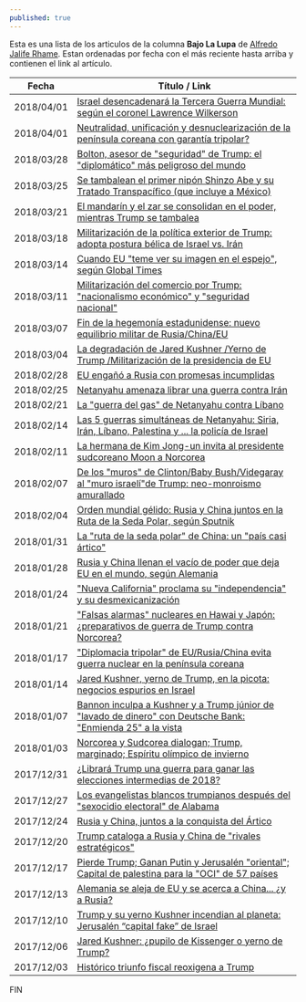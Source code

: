 ```yaml
---
published: true
---
```

Esta es una lista de los articulos de la columna **Bajo La Lupa** de [Alfredo Jalife Rhame](http://www.alfredojalife.com/). Estan ordenadas por fecha con el más reciente hasta arriba y contienen el link al artículo.

| Fecha      | Título / Link |
|------------|---------------|
| 2018/04/01 | [Israel desencadenará la Tercera Guerra Mundial: según el coronel Lawrence Wilkerson](http://www.jornada.unam.mx/2018/04/04/opinion/022o1pol)
| 2018/04/01 | [Neutralidad, unificación y desnuclearización de la península coreana con garantía tripolar?](http://www.jornada.unam.mx/2018/04/01/opinion/010o1pol)
| 2018/03/28 | [Bolton, asesor de "seguridad" de Trump: el "diplomático" más peligroso del mundo](http://www.jornada.unam.mx/2018/03/28/opinion/018o1pol)
| 2018/03/25 | [Se tambalean el primer nipón Shinzo Abe y su Tratado Transpacífico (que incluye a México)](http://www.jornada.unam.mx/2018/03/25/opinion/010o1pol)
| 2018/03/21 | [El mandarín y el zar se consolidan en el poder, mientras Trump se tambalea](http://www.jornada.unam.mx/2018/03/21/opinion/018o1pol) 
| 2018/03/18 | [Militarización de la política exterior de Trump: adopta postura bélica de Israel vs. Irán](http://www.jornada.unam.mx/2018/03/18/opinion/012o1pol) 
| 2018/03/14 | [Cuando EU "teme ver su imagen en el espejo", según Global Times](http://www.jornada.unam.mx/2018/03/14/opinion/018o1pol)
| 2018/03/11 | [Militarización del comercio por Trump: "nacionalismo económico" y "seguridad nacional"](http://www.jornada.unam.mx/2018/03/11/opinion/013o1pol)
| 2018/03/07 | [Fin de la hegemonía estadunidense: nuevo equilibrio militar de Rusia/China/EU](http://www.jornada.unam.mx/2018/03/07/opinion/020o1pol)
| 2018/03/04 | [La degradación de Jared Kushner /Yerno de Trump /Militarización de la presidencia de EU](http://www.jornada.unam.mx/2018/03/04/opinion/011o1pol)
| 2018/02/28 | [EU engañó a Rusia con promesas incumplidas](http://www.jornada.unam.mx/2018/02/28/opinion/018o1pol)
| 2018/02/25 | [Netanyahu amenaza librar una guerra contra Irán](http://www.jornada.unam.mx/2018/02/25/opinion/016o1pol)
| 2018/02/21 | [La "guerra del gas" de Netanyahu contra Líbano](http://www.jornada.unam.mx/2018/02/21/opinion/018o1pol)
| 2018/02/14 | [Las 5 guerras simultáneas de Netanyahu: Siria, Irán, Líbano, Palestina y ... la policía de Israel](http://www.jornada.unam.mx/2018/02/14/opinion/016o1pol)
| 2018/02/11 | [La hermana de Kim Jong-un invita al presidente sudcoreano Moon a Norcorea](http://www.jornada.unam.mx/2018/02/11/opinion/012o1pol)
| 2018/02/07 | [De los "muros" de Clinton/Baby Bush/Videgaray al "muro israelí"de Trump: neo-monroismo amurallado](http://www.jornada.unam.mx/2018/02/07/opinion/016o1pol)
| 2018/02/04 | [Orden mundial gélido: Rusia y China juntos en la Ruta de la Seda Polar, según Sputnik](http://www.jornada.unam.mx/2018/02/04/opinion/012o1pol)
| 2018/01/31 | [La "ruta de la seda polar" de China: un "país casi ártico"](http://www.jornada.unam.mx/2018/01/31/opinion/020o1pol)
| 2018/01/28 | [Rusia y China llenan el vacío de poder que deja EU en el mundo, según Alemania](http://www.jornada.unam.mx/2018/01/28/opinion/012o1pol)
| 2018/01/24 | ["Nueva California" proclama su "independencia" y su desmexicanización](http://www.jornada.unam.mx/2018/01/24/opinion/018o1pol)
| 2018/01/21 | ["Falsas alarmas" nucleares en Hawai y Japón: ¿preparativos de guerra de Trump contra Norcorea?](http://www.jornada.unam.mx/2018/01/21/opinion/013o1pol)
| 2018/01/17 | ["Diplomacia tripolar" de EU/Rusia/China evita guerra nuclear en la península coreana](http://www.jornada.unam.mx/2018/01/17/opinion/018o1pol)
| 2018/01/14 | [Jared Kushner, yerno de Trump, en la picota: negocios espurios en Israel](http://www.jornada.unam.mx/2018/01/14/opinion/012o1pol)
| 2018/01/07 | [Bannon inculpa a Kushner y a Trump júnior de "lavado de dinero" con Deutsche Bank: "Enmienda 25" a la vista](http://www.jornada.unam.mx/2018/01/07/opinion/009o1pol)
| 2018/01/03 | [Norcorea y Sudcorea dialogan; Trump, marginado; Espíritu olímpico de invierno](http://www.jornada.unam.mx/2018/01/03/opinion/010o1pol)
| 2017/12/31 | [¿Librará Trump una guerra para ganar las elecciones intermedias de 2018?](http://www.jornada.unam.mx/2017/12/31/opinion/012o1pol)
| 2017/12/27 | [Los evangelistas blancos trumpianos después del "sexocidio electoral" de Alabama](http://www.jornada.unam.mx/2017/12/27/opinion/013o1pol)
| 2017/12/24 | [Rusia y China, juntos a la conquista del Ártico](http://www.jornada.unam.mx/2017/12/24/opinion/014o1pol)
| 2017/12/20 | [Trump cataloga a Rusia y China de "rivales estratégicos"](http://www.jornada.unam.mx/2017/12/20/opinion/016o1pol)
| 2017/12/17 | [Pierde Trump; Ganan Putin y Jerusalén "oriental"; Capital de palestina para la "OCI" de 57 países](http://www.jornada.unam.mx/2017/12/17/opinion/012o1pol)
| 2017/12/13 | [Alemania se aleja de EU y se acerca a China... ¿y a Rusia?](http://www.jornada.unam.mx/2017/12/13/opinion/018o1pol)
| 2017/12/10 | [Trump y su yerno Kushner incendian al planeta: Jerusalén “capital fake” de Israel](http://www.jornada.unam.mx/2017/12/10/opinion/014o1pol)
| 2017/12/06 | [Jared Kushner: ¿pupilo de Kissenger o yerno de Trump?](http://www.jornada.unam.mx/2017/12/06/opinion/018o1pol)
| 2017/12/03 | [Histórico triunfo fiscal reoxigena a Trump](http://www.jornada.unam.mx/2017/12/03/opinion/016o1pol)

FIN